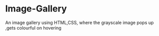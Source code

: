 # Image-Gallery
An image gallery using HTML,CSS, where the  grayscale image pops up ,gets colourful on hovering
